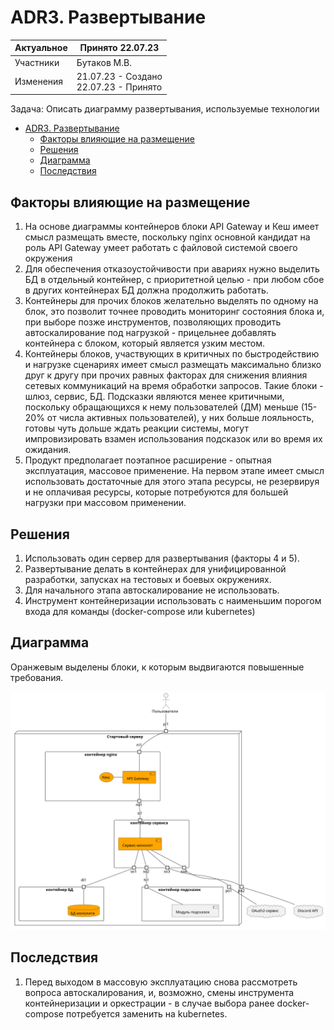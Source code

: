 # ADR3. Развертывание

| Актуальное | Принято 22.07.23                          |
|------------|-------------------------------------------|
| Участники  | Бутаков М.В.                              |
| Изменения  | 21.07.23 - Создано<br/>22.07.23 - Принято |

Задача: Описать диаграмму развертывания, используемые технологии

<!-- TOC -->
* [ADR3. Развертывание](#adr3-развертывание)
	* [Факторы влияющие на размещение](#факторы-влияющие-на-размещение)
	* [Решения](#решения)
	* [Диаграмма](#диаграмма)
	* [Последствия](#последствия)
<!-- TOC -->

## Факторы влияющие на размещение

1. На основе диаграммы контейнеров блоки API Gateway и Кеш имеет смысл размещать вместе, поскольку nginx основной
   кандидат на роль API Gateway умеет работать с файловой системой своего окружения
2. Для обеспечения отказоустойчивости при авариях нужно выделить БД в отдельный контейнер, с приоритетной целью -
   при любом сбое в других контейнерах БД должна продолжить работать.
3. Контейнеры для прочих блоков желательно выделять по одному на блок, это позволит точнее проводить мониторинг
   состояния блока и, при выборе позже инструментов, позволяющих проводить автоскалирование под нагрузкой - прицельнее
   добавлять контейнера с блоком, который является узким местом.
4. Контейнеры блоков, участвующих в критичных по быстродействию и нагрузке сценариях имеет смысл размещать максимально
   близко друг к другу при прочих равных факторах для снижения влияния сетевых коммуникаций на время обработки запросов.
   Такие блоки - шлюз, сервис, БД. Подсказки являются менее критичными, поскольку обращающихся к нему пользователей (ДМ)
   меньше (15-20% от числа активных пользователей), у них больше лояльность, готовы чуть дольше ждать реакции системы,
   могут импровизировать взамен использования подсказок или во время их ожидания.
5. Продукт предполагает поэтапное расширение - опытная эксплуатация, массовое применение. На первом этапе имеет смысл
   использовать достаточные для этого этапа ресурсы, не резервируя и не оплачивая ресурсы, которые потребуются для
   большей нагрузки при массовом применении.

## Решения

1. Использовать один сервер для развертывания (факторы 4 и 5).
2. Развертывание делать в контейнерах для унифицированной разработки, запусках на тестовых и боевых окружениях.
3. Для начального этапа автоскалирование не использовать.
4. Инструмент контейнеризации использовать с наименьшим порогом входа для команды (docker-compose или kubernetes)

## Диаграмма

Оранжевым выделены блоки, к которым выдвигаются повышенные требования.

![](../svg/chart/deploy_1.svg)

## Последствия

1. Перед выходом в массовую эксплуатацию снова рассмотреть вопроса автоскалирования, и, возможно, смены инструмента
   контейнеризации и оркестрации - в случае выбора ранее docker-compose потребуется заменить на kubernetes.
